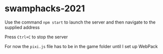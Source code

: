 # swamphacks-2021

Use the command `npm start` to launch the server and then navigate to the supplied address


Press `Ctrl+C` to stop the server

For now the `pixi.js` file has to be in the game folder until I set up WebPack

